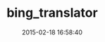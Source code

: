 ---
layout: post
title:  "bing_translator"
repo:   "relrod/bing_translator-gem"
date:   2015-02-18 16:58:40
gemurl: https://www.github.com/relrod/bing_translator-gem
---
